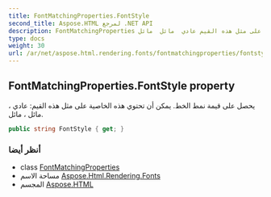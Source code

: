 ```yaml
---
title: FontMatchingProperties.FontStyle
second_title: Aspose.HTML لمرجع .NET API
description: FontMatchingProperties ملكية. يحصل على قيمة نمط الخط. يمكن أن تحتوي هذه الخاصية على مثل هذه القيم عادي  مائل  مائل.
type: docs
weight: 30
url: /ar/net/aspose.html.rendering.fonts/fontmatchingproperties/fontstyle/
---
```

## FontMatchingProperties.FontStyle property

يحصل على قيمة نمط الخط. يمكن أن تحتوي هذه الخاصية على مثل هذه القيم: عادي ، مائل ، مائل.

```csharp
public string FontStyle { get; }
```

### أنظر أيضا

* class [FontMatchingProperties](../)
* مساحة الاسم [Aspose.Html.Rendering.Fonts](../../fontmatchingproperties/)
* المجسم [Aspose.HTML](../../../)



